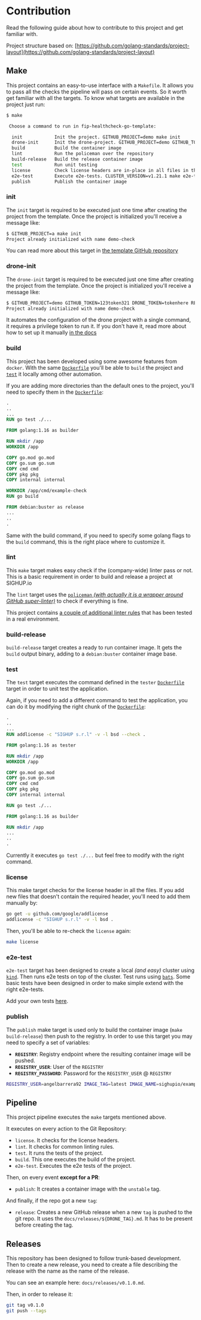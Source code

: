 # Contribution

Read the following guide about how to contribute to this project and get familiar with.

Project structure based on:
[https://github.com/golang-standards/project-layout](https://github.com/golang-standards/project-layout)

## Make

This project contains an easy-to-use interface with a `Makefile`. It allows you to pass all the checks the pipeline
will pass on certain events. So it worth get familiar with all the targets. To know what targets are available in
the project just run:

```bash
$ make

 Choose a command to run in fip-healthcheck-go-template:

  init            Init the project. GITHUB_PROJECT=demo make init
  drone-init      Init the drone-project. GITHUB_PROJECT=demo GITHUB_TOKEN=123token321 DRONE_TOKEN=tokenhere REGISTRY=registry.sighup.io REGISTRY_USER=robotuser REGISTRY_PASSWORD=thepassword make drone-init
  build           Build the container image
  lint            Run the policeman over the repository
  build-release   Build the release container image
  test            Run unit testing
  license         Check license headers are in-place in all files in the project
  e2e-test        Execute e2e-tests. CLUSTER_VERSION=v1.21.1 make e2e-test
  publish         Publish the container image

```

### init

The `init` target is required to be executed just one time after creating the project from the template.
Once the project is initialized you'll receive a message like:

```bash
$ GITHUB_PROJECT=a make init
Project already initialized with name demo-check
```

You can read more about this target in
[the template GitHub repository](https://github.com/sighupio/fip-healthcheck-go-template)

### drone-init

The `drone-init` target is required to be executed just one time after creating the project from the template.
Once the project is initialized you'll receive a message like:

```bash
$ GITHUB_PROJECT=demo GITHUB_TOKEN=123token321 DRONE_TOKEN=tokenhere REGISTRY=registry.sighup.io REGISTRY_USER=robotuser REGISTRY_PASSWORD=thepassword make init
Project already initialized with name demo-check
```

It automates the configuration of the drone project with a single command, it requires a privilege token to run it.
If you don't have it, read more about how to set up it manually
[in the docs](https://github.com/sighupio/fip-healthcheck-go-template)

### build

This project has been developed using some awesome features from `docker`. With the same
[`Dockerfile`](build/builder/Dockerfile) you'll be able to `build` the project and [`test`](#test) it locally among
other automation.

If you are adding more directories than the default ones to the project, you'll need to specify them in the
[`Dockerfile`](build/builder/Dockerfile):

```Dockerfile
.
..
...
RUN go test ./...

FROM golang:1.16 as builder

RUN mkdir /app
WORKDIR /app

COPY go.mod go.mod
COPY go.sum go.sum
COPY cmd cmd
COPY pkg pkg
COPY internal internal

WORKDIR /app/cmd/example-check
RUN go build

FROM debian:buster as release
...
..
.
```

Same with the build command, if you need to specify some golang flags to the `build` command, this is the right place
where to customize it.

### lint

This `make` target makes easy check if the (company-wide) linter pass or not. This is a basic requirement in order to
build and release a project at SIGHUP.io

The `lint` target uses the
[`policeman` *(with actually it is a wrapper around GitHub super-linter)*](https://github.com/sighupio/fury-kubernetes-policeman)
to check if everything is fine.

This project contains [a couple of additional linter rules](.rules) that has been tested in a real environment.

### build-release

`build-release` target creates a ready to run container image. It gets the `build` output binary, adding to a
`debian:buster` container image base.

### test

The `test` target executes the command defined in the `tester` [`Dockerfile`](build/builder/Dockerfile)
target in order to unit test the application.

Again, if you need to add a different command to test the application, you can do it by modifying the right
chunk of the [`Dockerfile`](build/builder/Dockerfile):

```Dockerfile
.
..
...
RUN addlicense -c "SIGHUP s.r.l" -v -l bsd --check .

FROM golang:1.16 as tester

RUN mkdir /app
WORKDIR /app

COPY go.mod go.mod
COPY go.sum go.sum
COPY cmd cmd
COPY pkg pkg
COPY internal internal

RUN go test ./...

FROM golang:1.16 as builder

RUN mkdir /app
...
..
.
```

Currently it executes `go test ./...` but feel free to modify with the right command.

### license

This make target checks for the license header in all the files. If you add new files that doesn't contain the
required header, you'll need to add them manually by:

```bash
go get -u github.com/google/addlicense
addlicense -c "SIGHUP s.r.l" -v -l bsd .
```

Then, you'll be able to re-check the `license` again:

```bash
make license
```

### e2e-test

`e2e-test` target has been designed to create a local *(and easy)* cluster using
[`kind`](https://github.com/kubernetes-sigs/kind). Then runs e2e tests on top of the cluster.
Test runs using [`bats`](https://github.com/bats-core/bats-core). Some basic tests have been designed in order to
make simple extend with the right e2e-tests.

Add your own tests [here](scripts/e2e/tests.sh).

### publish

The `publish` make target is used only to build the container image (`make build-release`) then push to the registry.
In order to use this target you may need to specify a set of variables:

- **`REGISTRY`**: Registry endpoint where the resulting container image will be pushed.
- **`REGISTRY_USER`**: User of the `REGISTRY`
- **`REGISTRY_PASSWORD`**: Password for the `REGISTRY_USER` @ `REGISTRY`

```bash
REGISTRY_USER=angelbarrera92 IMAGE_TAG=latest IMAGE_NAME=sighupio/example-check REGISTRY_PASSWORD=supersuperrarepasswordeh REGISTRY=registry.sighup.io make publish
```

## Pipeline

This project pipeline executes the `make` targets mentioned above.

It executes on every action to the Git Repository:

- `license`. It checks for the license headers.
- `lint`. It checks for common linting rules.
- `test`. It runs the tests of the project.
- `build`. This one executes the build of the project.
- `e2e-test`. Executes the e2e tests of the project.

Then, on every event **except for a PR**:

- `publish`: It creates a container image with the `unstable` tag.

And finally, if the repo got a new `tag`:

- `release`: Creates a new GitHub release when a new `tag` is pushed to the git repo.
It uses the `docs/releases/${DRONE_TAG}.md`. It has to be present before creating the tag.


## Releases

This repository has been designed to follow trunk-based development. Then to create a new
release, you need to create a file describing the release with the name as the name of the
release.

You can see an example here: `docs/releases/v0.1.0.md`.

Then, in order to release it:

```bash
git tag v0.1.0
git push --tags
```

